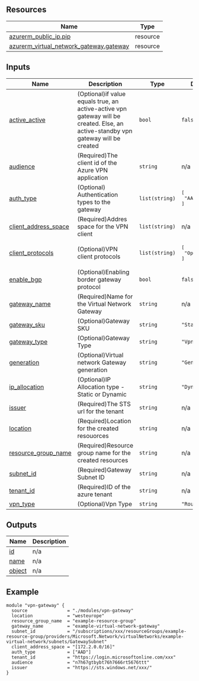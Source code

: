 

## Resources

| Name | Type |
|------|------|
| [azurerm_public_ip.pip](https://registry.terraform.io/providers/hashicorp/azurerm/latest/docs/resources/public_ip) | resource |
| [azurerm_virtual_network_gateway.gateway](https://registry.terraform.io/providers/hashicorp/azurerm/latest/docs/resources/virtual_network_gateway) | resource |

## Inputs

| Name | Description | Type | Default | Required |
|------|-------------|------|---------|:--------:|
| <a name="input_active_active"></a> [active\_active](#input\_active\_active) | (Optional)if value equals true, an active-active vpn gateway will be created. Else, an active-standby vpn gateway will be created | `bool` | `false` | no |
| <a name="input_audience"></a> [audience](#input\_audience) | (Required)The client id of the Azure VPN application | `string` | n/a | yes |
| <a name="input_auth_type"></a> [auth\_type](#input\_auth\_type) | (Optional) Authentication types to the gateway | `list(string)` | <pre>[<br>  "AAD"<br>]</pre> | no |
| <a name="input_client_address_space"></a> [client\_address\_space](#input\_client\_address\_space) | (Required)Addres space for the VPN client | `list(string)` | n/a | yes |
| <a name="input_client_protocols"></a> [client\_protocols](#input\_client\_protocols) | (Optional)VPN client protocols | `list(string)` | <pre>[<br>  "OpenVPN"<br>]</pre> | no |
| <a name="input_enable_bgp"></a> [enable\_bgp](#input\_enable\_bgp) | (Optional)Enabling border gateway protocol | `bool` | `false` | no |
| <a name="input_gateway_name"></a> [gateway\_name](#input\_gateway\_name) | (Required)Name for the Virtual Network Gateway | `string` | n/a | yes |
| <a name="input_gateway_sku"></a> [gateway\_sku](#input\_gateway\_sku) | (Optional)Gateway SKU | `string` | `"Standard"` | no |
| <a name="input_gateway_type"></a> [gateway\_type](#input\_gateway\_type) | (Optional)Gateway Type | `string` | `"Vpn"` | no |
| <a name="input_generation"></a> [generation](#input\_generation) | (Optional)Virtual network Gateway generation | `string` | `"Generation1"` | no |
| <a name="input_ip_allocation"></a> [ip\_allocation](#input\_ip\_allocation) | (Optional)IP Allocation type - Static or Dynamic | `string` | `"Dynamic"` | no |
| <a name="input_issuer"></a> [issuer](#input\_issuer) | (Required)The STS url for the tenant | `string` | n/a | yes |
| <a name="input_location"></a> [location](#input\_location) | (Required)Location for the created resouorces | `string` | n/a | yes |
| <a name="input_resource_group_name"></a> [resource\_group\_name](#input\_resource\_group\_name) | (Required)Resource group name for the created resources | `string` | n/a | yes |
| <a name="input_subnet_id"></a> [subnet\_id](#input\_subnet\_id) | (Required)Gateway Subnet ID | `string` | n/a | yes |
| <a name="input_tenant_id"></a> [tenant\_id](#input\_tenant\_id) | (Required)ID of the azure tenant | `string` | n/a | yes |
| <a name="input_vpn_type"></a> [vpn\_type](#input\_vpn\_type) | (Optional)Vpn Type | `string` | `"RouteBased"` | no |

## Outputs

| Name | Description |
|------|-------------|
| <a name="output_id"></a> [id](#output\_id) | n/a |
| <a name="output_name"></a> [name](#output\_name) | n/a |
| <a name="output_object"></a> [object](#output\_object) | n/a |

## Example

```hcl
module "vpn-gateway" {
  source               = "./modules/vpn-gateway"
  location             = "westeurope"
  resource_group_name  = "example-resource-group"
  gateway_name         = "example-virtual-network-gateway"
  subnet_id            = "/subscriptions/xxx/resourceGroups/example-resource-group/providers/Microsoft.Network/virtualNetworks/example-virtual-network/subnets/GatewaySubnet"
  client_address_space = "[172.2.0.0/16]"
  auth_type            = ["AAD"]
  tenant_id            = "https://login.microsoftonline.com/xxx"
  audience             = "n7h67gtbybt76h7666rt5676ttt"
  issuer               = "https://sts.windows.net/xxx/"
}
```
